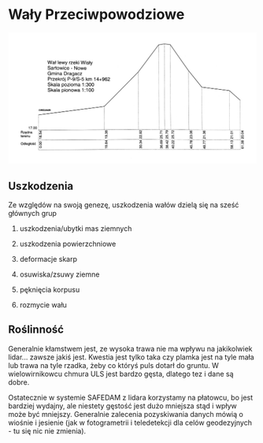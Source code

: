 # Wały Przeciwpowodziowe

![struktura](levee.jpg)



## Uszkodzenia

Ze względów na swoją genezę, uszkodzenia wałów dzielą się na sześć głównych grup

1. uszkodzenia/ubytki mas ziemnych

2. uszkodzenia powierzchniowe

3. deformacje skarp

4. osuwiska/zsuwy ziemne

5. pęknięcia korpusu

6. rozmycie wału



## Roślinność

Generalnie kłamstwem jest, ze wysoka trawa nie ma wpływu na jakikolwiek lidar... zawsze jakiś jest. Kwestia jest tylko taka czy plamka jest na tyle mała lub trawa na tyle rzadka, żeby co któryś puls dotarł do gruntu. W wielowirnikowcu chmura ULS jest bardzo gęsta, dlatego tez i dane są dobre.

Ostatecznie w systemie SAFEDAM z lidara korzystamy na płatowcu, bo jest bardziej wydajny, ale niestety gęstość jest dużo mniejsza stąd i wpływ może być mniejszy. Generalnie zalecenia pozyskiwania danych mówią o wiośnie i jesienie (jak w fotogrametrii i teledetekcji dla celów geodezyjnych - tu się nic nie zmienia).